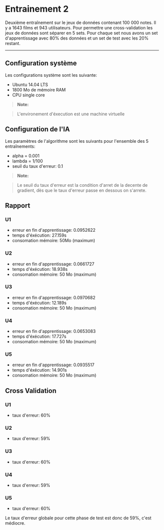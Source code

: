 Entrainement 2
===================


Deuxième entraînement sur le jeux de données contenant 100 000 notes. Il y a 1643 films et 943 utilisateurs. Pour permettre une cross-validation les jeux de données sont séparer en 5 sets. Pour chaque set nous avons un set d'apprentissage avec 80% des données et un set de test avec les 20% restant.

----------


Configuration système
-------------
Les configurations système sont les suivante:

* Ubuntu 14.04 LTS
* 1800 Mo de mémoire RAM
* CPU single core


> **Note:**

> L'environement d'éxecution est une machine virtuelle

Configuration de l'IA
-------------

Les paramètres de l'algorithme sont les suivants pour l'ensemble des 5 entraînements:

* alpha = 0.001
* lambda = 1/100
* seuil du taux d'erreur: 0.1

> **Note:**

> Le seuil du taux d'erreur est la condition d'arret de la decente de gradient, dès que le taux d'erreur passe en dessous on s'arrete.

Rapport
-------------

### U1

* erreur en fin d'apprentissage: 0.0952622
* temps d'éxécution: 27.159s
* consomation mémoire: 50Mo (maximum)

### U2

* erreur en fin d'apprentissage: 0.0661727
* temps d'éxécution: 18.938s
* consomation mémoire: 50 Mo (maximum)

### U3

* erreur en fin d'apprentissage: 0.0970682
* temps d'éxécution: 12.189s
* consomation mémoire: 50 Mo (maximum)

### U4

* erreur en fin d'apprentissage: 0.0653083
* temps d'éxécution: 17.727s
* consomation mémoire: 50 Mo (maximum)

### U5

* erreur en fin d'apprentissage: 0.0935517
* temps d'éxécution: 14.901s
* consomation mémoire: 50 Mo (maximum)

Cross Validation
-------------

### U1
* taux d'erreur: 60%

### U2
* taux d'erreur: 59%

### U3
* taux d'erreur: 60%

### U4
* taux d'erreur: 59%

### U5
* taux d'erreur: 60%

Le taux d'erreur globale pour cette phase de test est donc de 59%, c'est médiocre.

